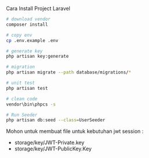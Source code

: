 Cara Install Project Laravel

```sh
# download vendor
composer install
```

```sh
# copy env
cp .env.example .env
```

```sh
# generate key
php artisan key:generate
```

```sh
# migration
php artisan migrate --path database/migrations/*
```

```sh
# unit test
php artisan test
```

```sh
# clean code
vendor\bin\phpcs -s
```

```sh
# Run Seeder
php artisan db:seed --class=UserSeeder
```

Mohon untuk membuat file untuk kebutuhan jwt session :
- storage/key/JWT-Private.key
- storage/key/JWT-PublicKey.Key
